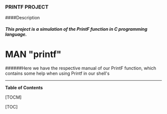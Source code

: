 ### PRINTF PROJECT

####Description

##### This project is a simulation of the PrintF function in C programming language.

# MAN "printf"

######Here we have the respective manual of our PrintF function, which contains some help when using Printf in our shell's

-------

**Table of Contents**

[TOCM]

[TOC]